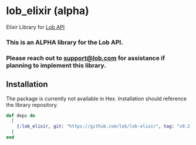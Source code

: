 # lob_elixir (alpha)

Elixir Library for [Lob API](https://lob.com/)

### This is an ALPHA library for the Lob API.

### Please reach out to support@lob.com for assistance if planning to implement this library.

## Installation

The package is currently not available in Hex. Installation should reference the library repository.

```elixir
def deps do
  [
    {:lob_elixir, git: "https://github.com/lob/lob-elixir", tag: "v0.2.0"}
  ]
end
```
